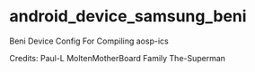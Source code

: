 android_device_samsung_beni
===========================

Beni Device Config For Compiling aosp-ics

Credits:
Paul-L
MoltenMotherBoard Family
The-Superman
